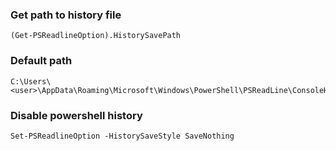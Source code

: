 ### Get path to history file
```
(Get-PSReadlineOption).HistorySavePath
```

### Default path
```
C:\Users\<user>\AppData\Roaming\Microsoft\Windows\PowerShell\PSReadLine\ConsoleHost_history.txt
```

### Disable powershell history
```
Set-PSReadlineOption -HistorySaveStyle SaveNothing
```

